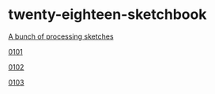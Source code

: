 # twenty-eighteen-sketchbook

[A bunch of processing sketches](https://micahwalter.github.io/twenty-eighteen-sketchbook/)

[0101](https://micahwalter.github.io/twenty-eighteen-sketchbook/0101)

[0102](https://micahwalter.github.io/twenty-eighteen-sketchbook/0102)

[0103](https://micahwalter.github.io/twenty-eighteen-sketchbook/0103)